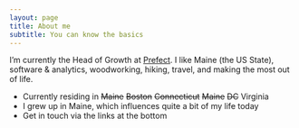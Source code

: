 ```yaml
---
layout: page
title: About me
subtitle: You can know the basics
---
```


I’m currently the Head of Growth at [Prefect](https://www.prefect.io). I like Maine (the US State), software & analytics, woodworking, hiking, travel, and making the most out of life.

- Currently residing in <s>Maine</s> <s>Boston</s> <s>Connecticut</s> <s>Maine</s> <s>DC</s> Virginia
- I grew up in Maine, which influences quite a bit of my life today
- Get in touch via the links at the bottom
